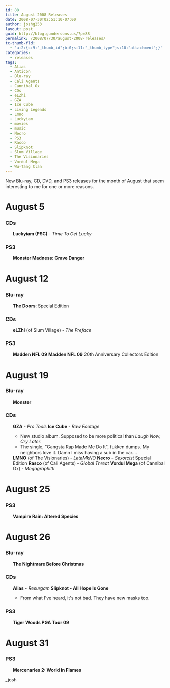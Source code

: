 ```yaml
---
id: 88
title: August 2008 Releases
date: 2008-07-30T02:51:10-07:00
author: joshg253
layout: post
guid: http://blog.gundersons.us/?p=88
permalink: /2008/07/30/august-2008-releases/
tc-thumb-fld:
  - 'a:2:{s:9:"_thumb_id";b:0;s:11:"_thumb_type";s:10:"attachment";}'
categories:
  - releases
tags:
  - Alias
  - Anticon
  - Blu-ray
  - Cali Agents
  - Cannibal Ox
  - CDs
  - eLZhi
  - GZA
  - Ice Cube
  - Living Legends
  - Lmno
  - Luckyiam
  - movies
  - music
  - Necro
  - PS3
  - Rasco
  - Slipknot
  - Slum Village
  - The Visionaries
  - Vordul Mega
  - Wu-Tang Clan
---
```

New Blu-ray, CD, DVD, and PS3 releases for the month of August that seem interesting to me for one or more reasons.

<h1>August 5</h1>

<h3>CDs</h3>

<ul>
<strong>Luckyiam (PSC)</strong> - <em>Time To Get Lucky</em>
</ul>

<h3>PS3</h3>

<ul>
<strong>Monster Madness: Grave Danger</strong>
</ul>

<h1>August 12</h1>

<h3>Blu-ray</h3>

<ul>
<strong>The Doors</strong>: Special Edition
</ul>

<h3>CDs</h3>

<ul>
<strong>eLZhi</strong> (of Slum Village) - <em>The Preface</em>
</ul>

<h3>PS3</h3>

<ul>
<strong>Madden NFL 09</strong>
<strong>Madden NFL 09</strong> 20th Anniversary Collectors Edition
</ul>

<h1>August 19</h1>

<h3>Blu-ray</h3>

<ul>
<strong>Monster</strong>
</ul>

<h3>CDs</h3>

<ul>
<strong>GZA</strong> - <em>Pro Tools</em>
<strong>Ice Cube</strong> - <em>Raw Footage</em>
<ul><li>New studio album. Supposed to be more political than <em>Laugh Now, Cry Later</em>.</li>
<li>The single, "Gangsta Rap Made Me Do It", fukken dumps. My neighbors love it. Damn I miss having a sub in the car....</li></ul>
<strong>LMNO</strong> (of The Visionaries) - <em>LeteMkNO</em>
<strong>Necro</strong> - <em>Sexorcist</em> Special Edition
<strong>Rasco</strong> (of Cali Agents) - <em>Global Threat</em>
<strong>Vordul Mega</strong> (of Cannibal Ox) - <em>Megagraphitti</em>
</ul>

<h1>August 25</h1>

<h3>PS3</h3>

<ul>
<strong>Vampire Rain: Altered Species</strong>
</ul>

<h1>August 26</h1>

<h3>Blu-ray</h3>

<ul>
<strong>The Nightmare Before Christmas</strong>
</ul>

<h3>CDs</h3>

<ul>
<strong>Alias</strong> - <em>Resurgam</em>
<strong>Slipknot - All Hope Is Gone</strong>
<ul><li>From what I've heard, it's not bad. They have new masks too.</li></ul>
</ul>

<h3>PS3</h3>

<ul>
<strong>Tiger Woods PGA Tour 09</strong>
</ul>

<h1>August 31</h1>

<h3>PS3</h3>

<ul>
<strong>Mercenaries 2: World in Flames</strong>
</ul>

_josh